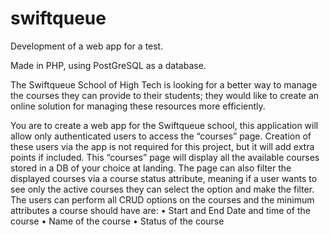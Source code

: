 # swiftqueue
Development of a web app for a test.

Made in PHP, using PostGreSQL as a database.

The Swiftqueue School of High Tech is looking for a better way to manage the courses they can provide to their students; they would like to create an online solution for managing these resources more efficiently.

You are to create a web app for the Swiftqueue school, this application will allow only authenticated users to access the “courses” page. Creation of these users via the app is not required for this project, but it will add extra points if included.
This “courses” page will display all the available courses stored in a DB of your choice at landing. The page can also filter the displayed courses via a course status attribute, meaning if a user wants to see only the active courses they can select the option and make the filter.
The users can perform all CRUD options on the courses and the minimum attributes a course
should have are:
• Start and End Date and time of the course
• Name of the course
• Status of the course
